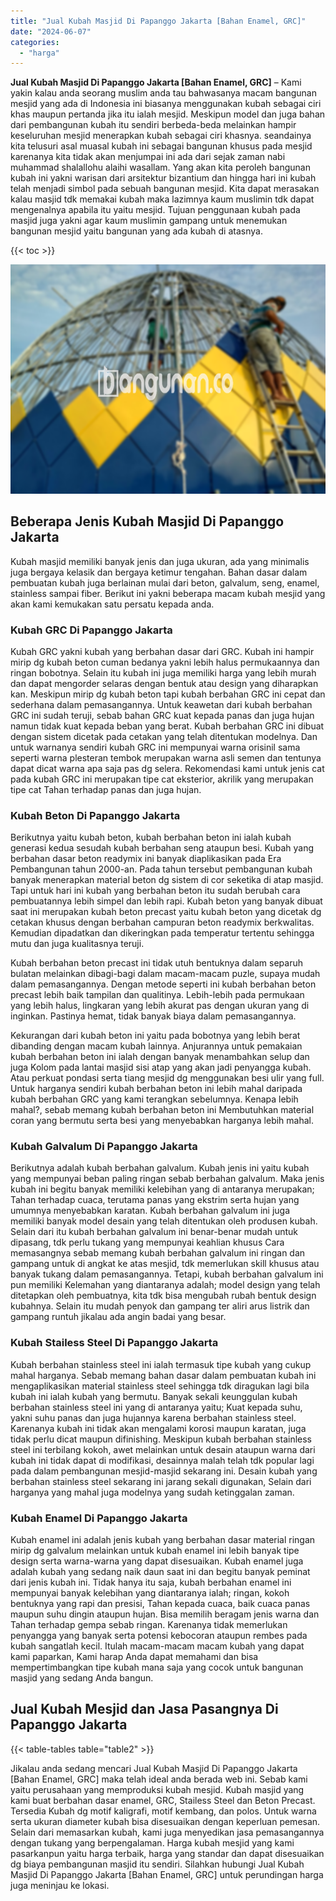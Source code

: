 ```yaml
---
title: "Jual Kubah Masjid Di Papanggo Jakarta [Bahan Enamel, GRC]"
date: "2024-06-07"
categories: 
  - "harga"
---
```


**Jual Kubah Masjid Di Papanggo Jakarta \[Bahan Enamel, GRC\]** – Kami yakin kalau anda seorang muslim anda tau bahwasanya macam bangunan mesjid yang ada di Indonesia ini biasanya menggunakan kubah sebagai ciri khas maupun pertanda jika itu ialah mesjid. Meskipun model dan juga bahan dari pembangunan kubah itu sendiri berbeda-beda melainkan hampir keseluruhan mesjid menerapkan kubah sebagai ciri khasnya. seandainya kita telusuri asal muasal kubah ini sebagai bangunan khusus pada mesjid karenanya kita tidak akan menjumpai ini ada dari sejak zaman nabi muhammad shalallohu alaihi wasallam. Yang akan kita peroleh bangunan kubah ini yakni warisan dari arsitektur bizantium dan hingga hari ini kubah telah menjadi simbol pada sebuah bangunan mesjid. Kita dapat merasakan kalau masjid tdk memakai kubah maka lazimnya kaum muslimin tdk dapat mengenalnya apabila itu yaitu mesjid. Tujuan penggunaan kubah pada masjid juga yakni agar kaum muslimin gampang untuk menemukan bangunan mesjid yaitu bangunan yang ada kubah di atasnya.

{{< toc >}}

![Jual Kubah Masjid Di Papanggo Jakarta [Bahan Enamel, GRC]](/images/jual-kubah-masjid-33.png)

## Beberapa Jenis Kubah Masjid Di Papanggo Jakarta

Kubah masjid memiliki banyak jenis dan juga ukuran, ada yang minimalis juga bergaya kelasik dan bergaya ketimur tengahan. Bahan dasar dalam pembuatan kubah juga berlainan mulai dari beton, galvalum, seng, enamel, stainless sampai fiber. Berikut ini yakni beberapa macam kubah mesjid yang akan kami kemukakan satu persatu kepada anda.

### Kubah GRC Di Papanggo Jakarta

Kubah GRC yakni kubah yang berbahan dasar dari GRC. Kubah ini hampir mirip dg kubah beton cuman bedanya yakni lebih halus permukaannya dan ringan bobotnya. Selain itu kubah ini juga memiliki harga yang lebih murah dan dapat mengorder selaras dengan bentuk atau design yang diharapkan kan. Meskipun mirip dg kubah beton tapi kubah berbahan GRC ini cepat dan sederhana dalam pemasangannya. Untuk keawetan dari kubah berbahan GRC ini sudah teruji, sebab bahan GRC kuat kepada panas dan juga hujan namun tidak kuat kepada beban yang berat. Kubah berbahan GRC ini dibuat dengan sistem dicetak pada cetakan yang telah ditentukan modelnya. Dan untuk warnanya sendiri kubah GRC ini mempunyai warna orisinil sama seperti warna plesteran tembok merupakan warna asli semen dan tentunya dapat dicat warna apa saja pas dg selera. Rekomendasi kami untuk jenis cat pada kubah GRC ini merupakan tipe cat eksterior, akrilik yang merupakan tipe cat Tahan terhadap panas dan juga hujan.

### Kubah Beton Di Papanggo Jakarta

Berikutnya yaitu kubah beton, kubah berbahan beton ini ialah kubah generasi kedua sesudah kubah berbahan seng ataupun besi. Kubah yang berbahan dasar beton readymix ini banyak diaplikasikan pada Era Pembangunan tahun 2000-an. Pada tahun tersebut pembangunan kubah banyak menerapkan material beton dg sistem di cor seketika di atap masjid. Tapi untuk hari ini kubah yang berbahan beton itu sudah berubah cara pembuatannya lebih simpel dan lebih rapi. Kubah beton yang banyak dibuat saat ini merupakan kubah beton precast yaitu kubah beton yang dicetak dg cetakan khusus dengan berbahan campuran beton readymix berkwalitas. Kemudian dipadatkan dan dikeringkan pada temperatur tertentu sehingga mutu dan juga kualitasnya teruji.

Kubah berbahan beton precast ini tidak utuh bentuknya dalam separuh bulatan melainkan dibagi-bagi dalam macam-macam puzle, supaya mudah dalam pemasangannya. Dengan metode seperti ini kubah berbahan beton precast lebih baik tampilan dan qualitinya. Lebih-lebih pada permukaan yang lebih halus, lingkaran yang lebih akurat pas dengan ukuran yang di inginkan. Pastinya hemat, tidak banyak biaya dalam pemasangannya.

Kekurangan dari kubah beton ini yaitu pada bobotnya yang lebih berat dibanding dengan macam kubah lainnya. Anjurannya untuk pemakaian kubah berbahan beton ini ialah dengan banyak menambahkan selup dan juga Kolom pada lantai masjid sisi atap yang akan jadi penyangga kubah. Atau perkuat pondasi serta tiang mesjid dg menggunakan besi ulir yang full. Untuk harganya sendiri kubah berbahan beton ini lebih mahal daripada kubah berbahan GRC yang kami terangkan sebelumnya. Kenapa lebih mahal?, sebab memang kubah berbahan beton ini Membutuhkan material coran yang bermutu serta besi yang menyebabkan harganya lebih mahal.

### Kubah Galvalum Di Papanggo Jakarta

Berikutnya adalah kubah berbahan galvalum. Kubah jenis ini yaitu kubah yang mempunyai beban paling ringan sebab berbahan galvalum. Maka jenis kubah ini begitu banyak memiliki kelebihan yang di antaranya merupakan; Tahan terhadap cuaca, terutama panas yang ekstrim serta hujan yang umumnya menyebabkan karatan. Kubah berbahan galvalum ini juga memiliki banyak model desain yang telah ditentukan oleh produsen kubah. Selain dari itu kubah berbahan galvalum ini benar-benar mudah untuk dipasang, tdk perlu tukang yang mempunyai keahlian khusus Cara memasangnya sebab memang kubah berbahan galvalum ini ringan dan gampang untuk di angkat ke atas mesjid, tdk memerlukan skill khusus atau banyak tukang dalam pemasangannya. Tetapi, kubah berbahan galvalum ini pun memiliki Kelemahan yang diantaranya adalah; model design yang telah ditetapkan oleh pembuatnya, kita tdk bisa mengubah rubah bentuk design kubahnya. Selain itu mudah penyok dan gampang ter aliri arus listrik dan gampang runtuh jikalau ada angin badai yang besar.

### Kubah Stailess Steel Di Papanggo Jakarta

Kubah berbahan stainless steel ini ialah termasuk tipe kubah yang cukup mahal harganya. Sebab memang bahan dasar dalam pembuatan kubah ini mengaplikasikan material stainless steel sehingga tdk diragukan lagi bila kubah ini ialah kubah yang bermutu. Banyak sekali keunggulan kubah berbahan stainless steel ini yang di antaranya yaitu; Kuat kepada suhu, yakni suhu panas dan juga hujannya karena berbahan stainless steel. Karenanya kubah ini tidak akan mengalami korosi maupun karatan, juga tidak perlu dicat maupun difinishing. Meskipun kubah berbahan stainless steel ini terbilang kokoh, awet melainkan untuk desain ataupun warna dari kubah ini tidak dapat di modifikasi, desainnya malah telah tdk popular lagi pada dalam pembangunan mesjid-masjid sekarang ini. Desain kubah yang berbahan stainless steel sekarang ini jarang sekali digunakan, Selain dari harganya yang mahal juga modelnya yang sudah ketinggalan zaman.

### Kubah Enamel Di Papanggo Jakarta

Kubah enamel ini adalah jenis kubah yang berbahan dasar material ringan mirip dg galvalum melainkan untuk kubah enamel ini lebih banyak tipe design serta warna-warna yang dapat disesuaikan. Kubah enamel juga adalah kubah yang sedang naik daun saat ini dan begitu banyak peminat dari jenis kubah ini. Tidak hanya itu saja, kubah berbahan enamel ini mempunyai banyak kelebihan yang diantaranya ialah; ringan, kokoh bentuknya yang rapi dan presisi, Tahan kepada cuaca, baik cuaca panas maupun suhu dingin ataupun hujan. Bisa memilih beragam jenis warna dan Tahan terhadap gempa sebab ringan. Karenanya tidak memerlukan penyangga yang banyak serta potensi kebocoran ataupun rembes pada kubah sangatlah kecil. Itulah macam-macam macam kubah yang dapat kami paparkan, Kami harap Anda dapat memahami dan bisa mempertimbangkan tipe kubah mana saja yang cocok untuk bangunan masjid yang sedang Anda bangun.

## Jual Kubah Mesjid dan Jasa Pasangnya Di Papanggo Jakarta

{{< table-tables table="table2" >}}

Jikalau anda sedang mencari Jual Kubah Masjid Di Papanggo Jakarta \[Bahan Enamel, GRC\] maka telah ideal anda berada web ini. Sebab kami yaitu perusahaan yang memproduksi kubah mesjid. Kubah masjid yang kami buat berbahan dasar enamel, GRC, Stailess Steel dan Beton Precast. Tersedia Kubah dg motif kaligrafi, motif kembang, dan polos. Untuk warna serta ukuran diameter kubah bisa disesuaikan dengan keperluan pemesan. Selain dari memasarkan kubah, kami juga menyedikan jasa pemasangannya dengan tukang yang berpengalaman. Harga kubah mesjid yang kami pasarkanpun yaitu harga terbaik, harga yang standar dan dapat disesuaikan dg biaya pembangunan masjid itu sendiri. Silahkan hubungi Jual Kubah Masjid Di Papanggo Jakarta \[Bahan Enamel, GRC\] untuk perundingan harga juga meninjau ke lokasi.
